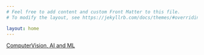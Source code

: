 ```yaml
---
# Feel free to add content and custom Front Matter to this file.
# To modify the layout, see https://jekyllrb.com/docs/themes/#overriding-theme-defaults

layout: home
---
```


[ComputerVision, AI and ML](computer_vision_machine_learning_links.html)
